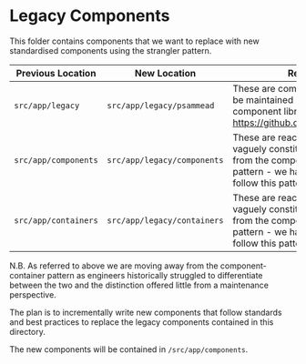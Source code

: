# Legacy Components

This folder contains components that we want to replace with new standardised components using the strangler pattern.

| Previous Location    | New Location                | Remarks                                                                                                                                              |
| -------------------- | --------------------------- | ---------------------------------------------------------------------------------------------------------------------------------------------------- |
| `src/app/legacy`     | `src/app/legacy/psammead`   | These are components that used be maintained in a seperate component library: https://github.com/bbc/psammead                                        |
| `src/app/components` | `src/app/legacy/components` | These are react components vaguely constituting components from the component-container pattern - we have decided not to follow this pattern anymore |
| `src/app/containers` | `src/app/legacy/containers` | These are react components vaguely constituting containers from the component-container pattern - we have decided not to follow this pattern anymore |

N.B. As referred to above we are moving away from the component-container pattern as engineers historically struggled to differentiate between the two and the distinction offered little from a maintenance perspective.

The plan is to incrementally write new components that follow standards and best practices to replace the legacy components contained in this directory.

The new components will be contained in `/src/app/components`.
